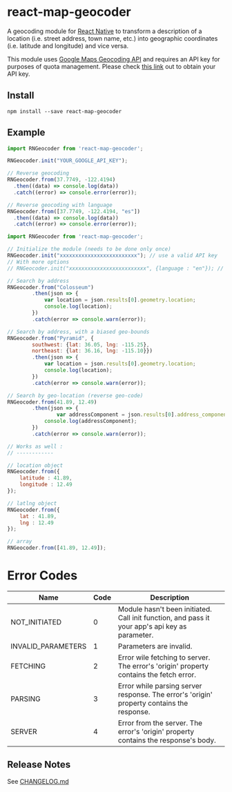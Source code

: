# react-map-geocoder

A geocoding module for [React Native](https://github.com/facebook/react-native) to transform a description of a location (i.e. street address, town name, etc.) into geographic coordinates (i.e. latitude and longitude) and vice versa.

This module uses [Google Maps Geocoding API](https://developers.google.com/maps/documentation/geocoding/intro) and requires an API key for purposes of quota management. Please check [this link](https://developers.google.com/maps/documentation/geocoding/get-api-key) out to obtain your API key.

## Install

```shell
npm install --save react-map-geocoder
```

## Example

```js
import RNGeocoder from 'react-map-geocoder';

RNGeocoder.init("YOUR_GOOGLE_API_KEY");

// Reverse geocoding
RNGeocoder.from(37.7749, -122.4194)
  .then((data) => console.log(data))
  .catch((error) => console.error(error));

// Reverse geocoding with language
RNGeocoder.from([37.7749, -122.4194, "es"])
  .then((data) => console.log(data))
  .catch((error) => console.error(error));
```

```js
import RNGeocoder from 'react-map-geocoder';

// Initialize the module (needs to be done only once)
RNGeocoder.init("xxxxxxxxxxxxxxxxxxxxxxxxx"); // use a valid API key
// With more options
// RNGeocoder.init("xxxxxxxxxxxxxxxxxxxxxxxxx", {language : "en"}); // set the language

// Search by address
RNGeocoder.from("Colosseum")
		.then(json => {
			var location = json.results[0].geometry.location;
			console.log(location);
		})
		.catch(error => console.warn(error));

// Search by address, with a biased geo-bounds
RNGeocoder.from("Pyramid", {
		southwest: {lat: 36.05, lng: -115.25},
		northeast: {lat: 36.16, lng: -115.10}})
		.then(json => {
			var location = json.results[0].geometry.location;
			console.log(location);
		})
		.catch(error => console.warn(error));

// Search by geo-location (reverse geo-code)
RNGeocoder.from(41.89, 12.49)
		.then(json => {
        		var addressComponent = json.results[0].address_components[0];
			console.log(addressComponent);
		})
		.catch(error => console.warn(error));

// Works as well :
// ------------

// location object
RNGeocoder.from({
	latitude : 41.89,
	longitude : 12.49
});

// latlng object
RNGeocoder.from({
	lat : 41.89,
	lng : 12.49
});

// array
RNGeocoder.from([41.89, 12.49]);
```

# Error Codes
| Name | Code | Description |
| --- | --- | --- |
| NOT_INITIATED | 0 | Module hasn't been initiated. Call init function, and pass it your app's api key as parameter. |
| INVALID_PARAMETERS | 1 | Parameters are invalid. |
| FETCHING | 2 | Error wile fetching to server. The error's 'origin' property contains the fetch error. |
| PARSING | 3 | Error while parsing server response. The error's 'origin' property contains the response. |
| SERVER | 4 | Error from the server. The error's 'origin' property contains the response's body. |


## Release Notes

See [CHANGELOG.md](https://github.com/theRohitSuthar/react-map-geocoder/blob/master/CHANGELOG.md)
